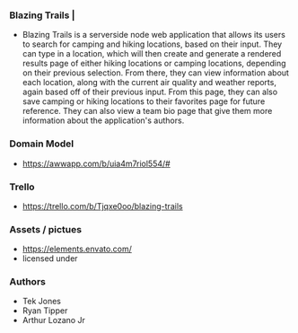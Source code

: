 ### Blazing Trails | 
- Blazing Trails is a serverside node web application that allows its users to search for camping and hiking locations, based on their input. They can type in a location, which will then create and generate a rendered results page of either hiking locations or camping locations, depending on their previous selection. From there, they can view information about each location, along with the current air quality and weather reports, again based off of their previous input. From this page, they can also save camping or hiking locations to their favorites page for future reference. They can also view a team bio page that give them more information about the application's authors.
### Domain Model

- https://awwapp.com/b/uia4m7riol554/#

### Trello
- https://trello.com/b/Tjqxe0oo/blazing-trails


### Assets / pictues 
- https://elements.envato.com/ 
- licensed under


### Authors
- Tek Jones
- Ryan Tipper
- Arthur Lozano Jr
